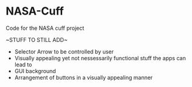 NASA-Cuff
=========

Code for the NASA cuff project

 ~STUFF TO STILL ADD~
 - Selector Arrow to be controlled by user
 - Visually appealing yet not nessessarily functional stuff the apps can lead to
 - GUI background
 - Arrangement of buttons in a visually appealing manner
